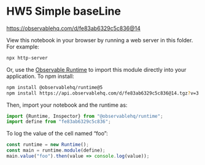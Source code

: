 # HW5 Simple baseLine

https://observablehq.com/d/fe83ab6329c5c836@14

View this notebook in your browser by running a web server in this folder. For
example:

~~~sh
npx http-server
~~~

Or, use the [Observable Runtime](https://github.com/observablehq/runtime) to
import this module directly into your application. To npm install:

~~~sh
npm install @observablehq/runtime@5
npm install https://api.observablehq.com/d/fe83ab6329c5c836@14.tgz?v=3
~~~

Then, import your notebook and the runtime as:

~~~js
import {Runtime, Inspector} from "@observablehq/runtime";
import define from "fe83ab6329c5c836";
~~~

To log the value of the cell named “foo”:

~~~js
const runtime = new Runtime();
const main = runtime.module(define);
main.value("foo").then(value => console.log(value));
~~~
